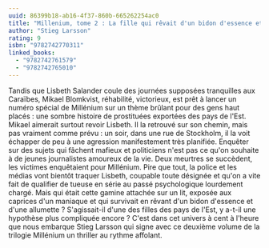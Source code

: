 ```yaml
---
uuid: 86399b18-ab16-4f37-860b-665262254ac0
title: "Millenium, tome 2 : La fille qui rêvait d'un bidon d'essence et d'une allumette"
author: "Stieg Larsson"
rating: 9
isbn: "9782742770311"
linked_books:
  - "9782742761579"
  - "9782742765010"
---
```


Tandis que Lisbeth Salander coule des journées supposées tranquilles aux Caraïbes, Mikael Blomkvist, réhabilité, victorieux, est prêt à lancer un numéro spécial de Millénium sur un thème brûlant pour des gens haut placés : une sombre histoire de prostituées exportées des pays de l'Est. Mikael aimerait surtout revoir Lisbeth. Il la retrouvé sur son chemin, mais pas vraiment comme prévu : un soir, dans une rue de Stockholm, il la voit échapper de peu à une agression manifestement très planifiée.
Enquêter sur des sujets qui fâchent mafieux et politiciens n'est pas ce qu'on souhaite à de jeunes journalistes amoureux de la vie. Deux meurtres se succèdent, les victimes enquêtaient pour Millénium. Pire que tout, la police et les médias vont bientôt traquer Lisbeth, coupable toute désignée et qu'on a vite fait de qualifier de tueuse en série au passé psychologique lourdement chargé.
Mais qui était cette gamine attachée sur un lit, exposée aux caprices d'un maniaque et qui survivait en rêvant d'un bidon d'essence et d'une allumette ?
S'agissait-il d'une des filles des pays de l'Est, y a-t-il une hypothèse plus compliquée encore ? C'est dans cet univers à cent à l'heure que nous embarque Stieg Larsson qui signe avec ce deuxième volume de la trilogie Millénium un thriller au rythme affolant.